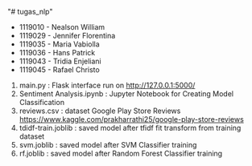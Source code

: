 "# tugas_nlp"
- 1119010 - Nealson William
- 1119029 - Jennifer Florentina
- 1119035 - Maria Vabiolla
- 1119036 - Hans Patrick
- 1119043 - Tridia Enjeliani
- 1119045 - Rafael Christo


1. main.py : Flask interface run on  http://127.0.0.1:5000/
2. Sentiment Analysis.ipynb : Jupyter Notebook for Creating Model Classification
3. reviews.csv : dataset Google Play Store Reviews https://www.kaggle.com/prakharrathi25/google-play-store-reviews
4. tdidf-train.joblib : saved model after tfidf fit transform from training dataset
5. svm.joblib : saved model after SVM Classifier training
6. rf.joblib : saved model after Random Forest Classifier training


